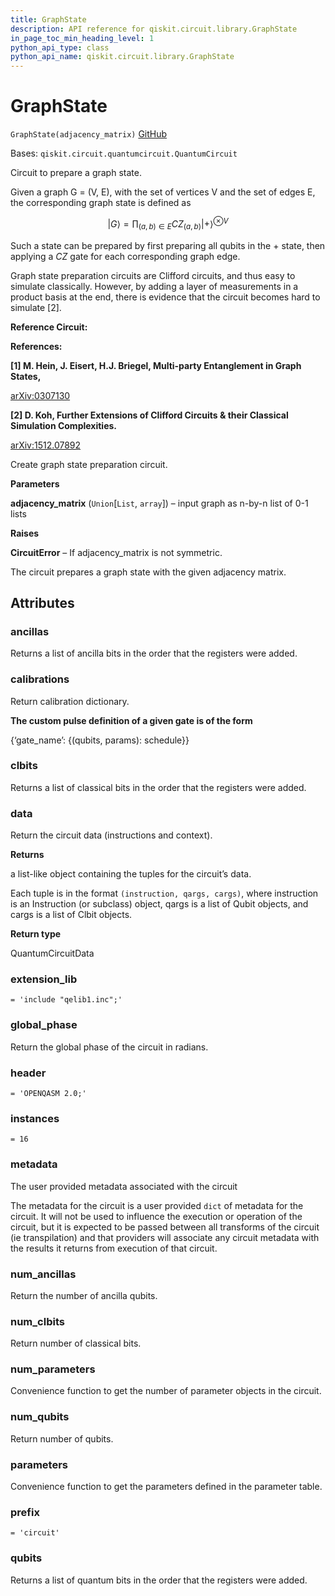 ```yaml
---
title: GraphState
description: API reference for qiskit.circuit.library.GraphState
in_page_toc_min_heading_level: 1
python_api_type: class
python_api_name: qiskit.circuit.library.GraphState
---
```


# GraphState

<span id="qiskit.circuit.library.GraphState" />

`GraphState(adjacency_matrix)` [GitHub](https://github.com/qiskit/qiskit/tree/stable/0.18/qiskit/circuit/library/graph_state.py "view source code")

Bases: `qiskit.circuit.quantumcircuit.QuantumCircuit`

Circuit to prepare a graph state.

Given a graph G = (V, E), with the set of vertices V and the set of edges E, the corresponding graph state is defined as

$$
|G\rangle = \prod_{(a,b) \in E} CZ_{(a,b)} {|+\rangle}^{\otimes V}
$$

Such a state can be prepared by first preparing all qubits in the $+$ state, then applying a $CZ$ gate for each corresponding graph edge.

Graph state preparation circuits are Clifford circuits, and thus easy to simulate classically. However, by adding a layer of measurements in a product basis at the end, there is evidence that the circuit becomes hard to simulate \[2].

**Reference Circuit:**

**References:**

**\[1] M. Hein, J. Eisert, H.J. Briegel, Multi-party Entanglement in Graph States,**

[arXiv:0307130](https://arxiv.org/pdf/quant-ph/0307130.pdf)

**\[2] D. Koh, Further Extensions of Clifford Circuits & their Classical Simulation Complexities.**

[arXiv:1512.07892](https://arxiv.org/pdf/1512.07892.pdf)

Create graph state preparation circuit.

**Parameters**

**adjacency\_matrix** (`Union`\[`List`, `array`]) – input graph as n-by-n list of 0-1 lists

**Raises**

**CircuitError** – If adjacency\_matrix is not symmetric.

The circuit prepares a graph state with the given adjacency matrix.

## Attributes

<span id="qiskit.circuit.library.GraphState.ancillas" />

### ancillas

Returns a list of ancilla bits in the order that the registers were added.

<span id="qiskit.circuit.library.GraphState.calibrations" />

### calibrations

Return calibration dictionary.

**The custom pulse definition of a given gate is of the form**

\{‘gate\_name’: \{(qubits, params): schedule}}

<span id="qiskit.circuit.library.GraphState.clbits" />

### clbits

Returns a list of classical bits in the order that the registers were added.

<span id="qiskit.circuit.library.GraphState.data" />

### data

Return the circuit data (instructions and context).

**Returns**

a list-like object containing the tuples for the circuit’s data.

Each tuple is in the format `(instruction, qargs, cargs)`, where instruction is an Instruction (or subclass) object, qargs is a list of Qubit objects, and cargs is a list of Clbit objects.

**Return type**

QuantumCircuitData

<span id="qiskit.circuit.library.GraphState.extension_lib" />

### extension\_lib

`= 'include "qelib1.inc";'`

<span id="qiskit.circuit.library.GraphState.global_phase" />

### global\_phase

Return the global phase of the circuit in radians.

<span id="qiskit.circuit.library.GraphState.header" />

### header

`= 'OPENQASM 2.0;'`

<span id="qiskit.circuit.library.GraphState.instances" />

### instances

`= 16`

<span id="qiskit.circuit.library.GraphState.metadata" />

### metadata

The user provided metadata associated with the circuit

The metadata for the circuit is a user provided `dict` of metadata for the circuit. It will not be used to influence the execution or operation of the circuit, but it is expected to be passed between all transforms of the circuit (ie transpilation) and that providers will associate any circuit metadata with the results it returns from execution of that circuit.

<span id="qiskit.circuit.library.GraphState.num_ancillas" />

### num\_ancillas

Return the number of ancilla qubits.

<span id="qiskit.circuit.library.GraphState.num_clbits" />

### num\_clbits

Return number of classical bits.

<span id="qiskit.circuit.library.GraphState.num_parameters" />

### num\_parameters

Convenience function to get the number of parameter objects in the circuit.

<span id="qiskit.circuit.library.GraphState.num_qubits" />

### num\_qubits

Return number of qubits.

<span id="qiskit.circuit.library.GraphState.parameters" />

### parameters

Convenience function to get the parameters defined in the parameter table.

<span id="qiskit.circuit.library.GraphState.prefix" />

### prefix

`= 'circuit'`

<span id="qiskit.circuit.library.GraphState.qubits" />

### qubits

Returns a list of quantum bits in the order that the registers were added.

